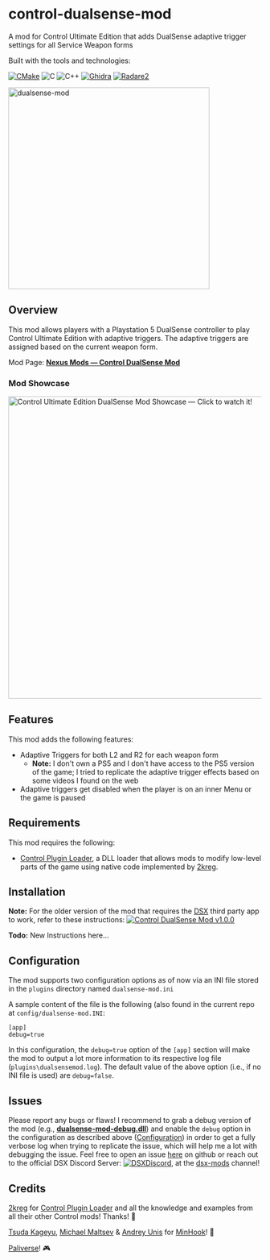 # control-dualsense-mod
A mod for Control Ultimate Edition that adds DualSense adaptive trigger settings for all Service Weapon forms

Built with the tools and technologies:

[![CMake](https://img.shields.io/badge/-CMake-darkslateblue?logo=cmake)](https://cmake.org/)
![C](https://img.shields.io/badge/C-A8B9CC?logo=C&logoColor=white)
![C++](https://img.shields.io/badge/-C++-darkblue?logo=cplusplus)
[![Ghidra](https://tinyurl.com/yuv64wyh)](https://ghidra-sre.org/)
[![Radare2](https://tinyurl.com/52tue3ve)](https://rada.re/n/radare2.html)

<img src="https://github.com/user-attachments/assets/d997ea9b-d3e0-4d07-8688-553caa2e3fd5" alt="dualsense-mod" width="400"/>

## Overview

This mod allows players with a Playstation 5 DualSense controller to play Control Ultimate Edition with adaptive triggers. The adaptive triggers are assigned based on the current weapon form.

Mod Page: [**Nexus Mods — Control DualSense Mod**](https://www.nexusmods.com/control/mods/108/)

### Mod Showcase

<a href="https://www.youtube.com/watch?v=ubN_qF-uWRU">
    <img src="https://github.com/user-attachments/assets/ba60759b-e5c1-421c-ac23-d36a8a7841b0"
        width="600"
        title="Control Ultimate Edition DualSense Mod Showcase — Click to watch it!"
    />
</a>

## Features

[DSX]: https://store.steampowered.com/app/1812620/DSX/
[2kreg]: https://next.nexusmods.com/profile/registrator2000?gameId=2936
[Control Plugin Loader]: https://www.nexusmods.com/control/mods/16

This mod adds the following features:
- Adaptive Triggers for both L2 and R2 for each weapon form
    - **Note:** I don't own a PS5 and I don't have access to the PS5 version of the game; I tried to replicate the adaptive trigger effects based on some videos I found on the web
- Adaptive triggers get disabled when the player is on an inner Menu or the game is paused

## Requirements

This mod requires the following:
- [Control Plugin Loader], a DLL loader that allows mods to modify low-level parts of the game using native code implemented by [2kreg].

## Installation

**Note:** For the older version of the mod that requires the [DSX] third party app to work, refer to these instructions: [![Control DualSense Mod v1.0.0](https://img.shields.io/badge/control--dualsense--mod-version%201.0.0-red)](https://github.com/tpetsas/control-dualsense-mod/blob/main/README.dsx.md)


**Todo:** New Instructions here...

## Configuration

The mod supports two configuration options as of now via an INI file stored in the `plugins` directory named `dualsense-mod.ini`

A sample content of the file is the following (also found in the current repo at `config/dualsense-mod.INI`:


```
[app]
debug=true
```

In this configuration, the `debug=true` option of the `[app]` section will make the mod to output a lot more information to its respective log file (`plugins\dualsensemod.log`). The default value of the above option (i.e., if no INI file is used) are `debug=false`.

## Issues

Please report any bugs or flaws! I recommend to grab a debug version of the mod (e.g., [**dualsense-mod-debug.dll**](https://github.com/tpetsas/control-dualsense-mod/releases/download/1.0.0/dualsense-mod-debug.dll)) and enable the `debug` option in the configuration as described above ([Configuration](#configuration)) in order to get a fully verbose log when trying to replicate the issue, which will help me a lot with debugging the issue. Feel free to open an issue [here](https://github.com/tpetsas/control-dualsense-mod/issues) on github or
reach out to the official DSX Discord Server: [![DSXDiscord](https://img.shields.io/discord/836790685784211486?logo=discord&label=DSX%20Discord)](https://discord.gg/PUThpCFByn), at the [dsx-mods](https://discord.com/channels/836790685784211486/1108637673100414977) channel!

## Credits

[2kreg] for [Control Plugin Loader] and all the knowledge and examples from all their other Control mods! Thanks! :metal:

[Tsuda Kageyu](https://github.com/tsudakageyu), [Michael Maltsev](https://github.com/m417z) & [Andrey Unis](https://github.com/uniskz) for [MinHook](https://github.com/TsudaKageyu/minhook)! :syringe:

[Paliverse](https://github.com/Paliverse)! :video_game:

